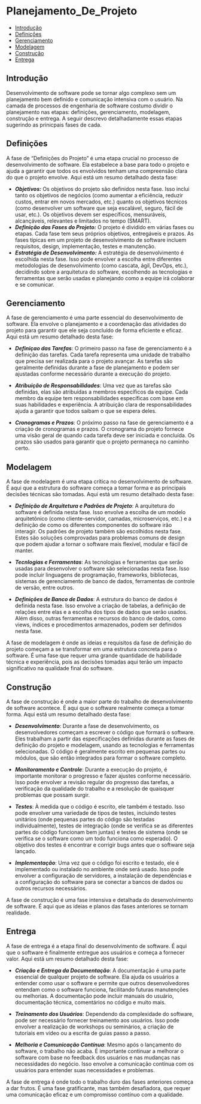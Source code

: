 # Planejamento_De_Projeto

- [Introdução](#introdução)
- [Definições](#definições)
- [Gerenciamento](#gerenciamento)
- [Modelagem](#modelagem)
- [Construção](#construção)
- [Entrega](#entrega)


## Introdução 
Desenvolvimento de software pode se tornar algo complexo sem um planejamento bem definido e comunicação intensiva com o usuário. Na camada de processos de engenharia de software costumo dividir o planejamento nas etapas: definições, gerenciamento, modelagem, construção e entrega. A seguir descrevo detalhadamente essas etapas sugerindo as prinicpais fases de cada.

## Definições
A fase de “Definições do Projeto” é uma etapa crucial no processo de desenvolvimento de software. Ela estabelece a base para todo o projeto e ajuda a garantir que todos os envolvidos tenham uma compreensão clara do que o projeto envolve. Aqui está um resumo detalhado desta fase:

- **_Objetivos:_** Os objetivos do projeto são definidos nesta fase. Isso inclui tanto os objetivos de negócios (como aumentar a eficiência, reduzir custos, entrar em novos mercados, etc.) quanto os objetivos técnicos (como desenvolver um software que seja escalável, seguro, fácil de usar, etc.). Os objetivos devem ser específicos, mensuráveis, alcançáveis, relevantes e limitados no tempo (SMART).
- **_Definição das Fases do Projeto:_** O projeto é dividido em várias fases ou etapas. Cada fase tem seus próprios objetivos, entregáveis e prazos. As fases típicas em um projeto de desenvolvimento de software incluem requisitos, design, implementação, testes e manutenção.
- **_Estratégia de Desenvolvimento:_** A estratégia de desenvolvimento é escolhida nesta fase. Isso pode envolver a escolha entre diferentes metodologias de desenvolvimento (como cascata, ágil, DevOps, etc.), decidindo sobre a arquitetura do software, escolhendo as tecnologias e ferramentas que serão usadas e planejando como a equipe irá colaborar e se comunicar.

## Gerenciamento
A fase de gerenciamento é uma parte essencial do desenvolvimento de software. Ela envolve o planejamento e a coordenação das atividades do projeto para garantir que ele seja concluído de forma eficiente e eficaz. Aqui está um resumo detalhado desta fase:

- **_Definiçao das Tarefas_**: O primeiro passo na fase de gerenciamento é a definição das tarefas. Cada tarefa representa uma unidade de trabalho que precisa ser realizada para o projeto avançar. As tarefas são geralmente definidas durante a fase de planejamento e podem ser ajustadas conforme necessário durante a execução do projeto.

- **_Atribuição de Responsabilidades_**: Uma vez que as tarefas são definidas, elas são atribuídas a membros específicos da equipe. Cada membro da equipe tem responsabilidades específicas com base em suas habilidades e experiência. A atribuição clara de responsabilidades ajuda a garantir que todos saibam o que se espera deles.

- **_Cronogramas e Prazos_**: O próximo passo na fase de gerenciamento é a criação de cronogramas e prazos. O cronograma do projeto fornece uma visão geral de quando cada tarefa deve ser iniciada e concluída. Os prazos são usados para garantir que o projeto permaneça no caminho certo.


## Modelagem
A fase de modelagem é uma etapa crítica no desenvolvimento de software. É aqui que a estrutura do software começa a tomar forma e as principais decisões técnicas são tomadas. Aqui está um resumo detalhado desta fase:

- **_Definição de Arquitetura e Padrões de Projeto_**: A arquitetura do software é definida nesta fase. Isso envolve a escolha de um modelo arquitetônico (como cliente-servidor, camadas, microserviços, etc.) e a definição de como os diferentes componentes do software irão interagir. Os padrões de projeto também são escolhidos nesta fase. Estes são soluções comprovadas para problemas comuns de design que podem ajudar a tornar o software mais flexível, modular e fácil de manter.

- **_Tecnlogias e Ferramentas_**: As tecnologias e ferramentas que serão usadas para desenvolver o software são selecionadas nesta fase. Isso pode incluir linguagens de programação, frameworks, bibliotecas, sistemas de gerenciamento de banco de dados, ferramentas de controle de versão, entre outros.

- **_Definições de Banco de Dados_**: A estrutura do banco de dados é definida nesta fase. Isso envolve a criação de tabelas, a definição de relações entre elas e a escolha dos tipos de dados que serão usados. Além disso, outras ferramentas e recursos do banco de dados, como views, índices e procedimentos armazenados, podem ser definidos nesta fase.

A fase de modelagem é onde as ideias e requisitos da fase de definição do projeto começam a se transformar em uma estrutura concreta para o software. É uma fase que requer uma grande quantidade de habilidade técnica e experiência, pois as decisões tomadas aqui terão um impacto significativo na qualidade final do software.

## Construção
A fase de construção é onde a maior parte do trabalho de desenvolvimento de software acontece. É aqui que o software realmente começa a tomar forma. Aqui está um resumo detalhado desta fase:

- **_Desenvolvimento_**: Durante a fase de desenvolvimento, os desenvolvedores começam a escrever o código que formará o software. Eles trabalham a partir das especificações definidas durante as fases de definição do projeto e modelagem, usando as tecnologias e ferramentas selecionadas. O código é geralmente escrito em pequenas partes ou módulos, que são então integrados para formar o software completo.

- **_Monitoramento e Controle_**: Durante a execução do projeto, é importante monitorar o progresso e fazer ajustes conforme necessário. Isso pode envolver a revisão regular do progresso das tarefas, a verificação da qualidade do trabalho e a resolução de quaisquer problemas que possam surgir.

- **_Testes_**: À medida que o código é escrito, ele também é testado. Isso pode envolver uma variedade de tipos de testes, incluindo testes unitários (onde pequenas partes do código são testadas individualmente), testes de integração (onde se verifica se as diferentes partes do código funcionam bem juntas) e testes de sistema (onde se verifica se o software como um todo funciona como esperado). O objetivo dos testes é encontrar e corrigir bugs antes que o software seja lançado.

- **_Implementação_**: Uma vez que o código foi escrito e testado, ele é implementado ou instalado no ambiente onde será usado. Isso pode envolver a configuração de servidores, a instalação de dependências e a configuração do software para se conectar a bancos de dados ou outros recursos necessários.

A fase de construção é uma fase intensiva e detalhada do desenvolvimento de software. É aqui que as ideias e planos das fases anteriores se tornam realidade.

## Entrega
A fase de entrega é a etapa final do desenvolvimento de software. É aqui que o software é finalmente entregue aos usuários e começa a fornecer valor. Aqui está um resumo detalhado desta fase:

- **_Criação e Entrega da Documentação_**: A documentação é uma parte essencial de qualquer projeto de software. Ela ajuda os usuários a entender como usar o software e permite que outros desenvolvedores entendam como o software funciona, facilitando futuras manutenções ou melhorias. A documentação pode incluir manuais do usuário, documentação técnica, comentários no código e muito mais.

- **_Treinamento dos Usuários_**: Dependendo da complexidade do software, pode ser necessário fornecer treinamento aos usuários. Isso pode envolver a realização de workshops ou seminários, a criação de tutoriais em vídeo ou a escrita de guias passo a passo.

- **_Melhoria e Comunicação Contínua_**: Mesmo após o lançamento do software, o trabalho não acaba. É importante continuar a melhorar o software com base no feedback dos usuários e nas mudanças nas necessidades do negócio. Isso envolve a comunicação contínua com os usuários para entender suas necessidades e problemas.

A fase de entrega é onde todo o trabalho duro das fases anteriores começa a dar frutos. É uma fase gratificante, mas também desafiadora, que requer uma comunicação eficaz e um compromisso contínuo com a qualidade.
